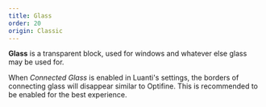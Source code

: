 ```yaml
---
title: Glass
order: 20
origin: Classic
---
```


**Glass** is a transparent block, used for windows and whatever else glass may be used for.

When *Connected Glass* is enabled in Luanti's settings, the borders of connecting glass will disappear similar to Optifine. This is recommended to be enabled for the best experience.
